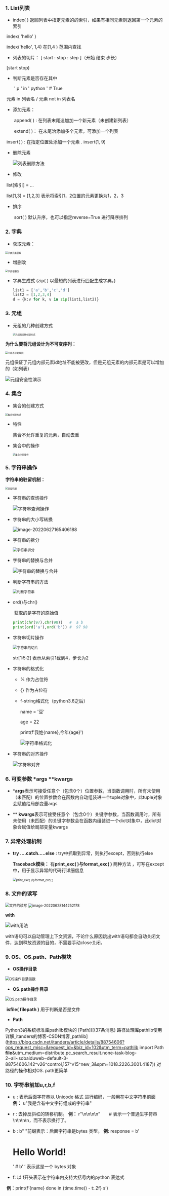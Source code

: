 ### 1.  List列表

- index( )  返回列表中指定元素的的索引，如果有相同元素则返回第一个元素的索引

​              index( 'hello' )

​              index('hello', 1,4)  在[1,4 ) 范围内查找

- 列表的切片：  [ start : stop : step ]（开始   结束  步长）

​								 [start   stop)

- 判断元素是否存在其中 

  ​     ' p ' in ' python ' #  True

​              元素  in  列表名   /   元素  not  in  列表名

- 添加元素： 

  ​         append( )  : 在列表末尾追加加一个新元素（未创建新列表）

  ​         extend( )： 在末尾治添加多个元素，可添加一个列表

​				insert( ) : 在指定位置处添加一个元素 .   insert(1, 9)

- 删除元素

  ![列表删除方法](../pic/image-20220624165310605.png)

-  修改

  ​       list[索引] = ...

  ​       list[1,3] = [1,2,3]  表示将索引1，2位置的元素更换为1，2，3

- 排序 

  ​        sort(  ) 默认升序，也可以指定reverse=True 进行降序排列



### 2. 字典

- 获取元素：

<img src="../pic/image-20220627091734914.png" alt="字典元素获取" style="zoom:50%;" />

-    增删改

  <img src="../pic/image-20220627144049888.png" alt="字典增删改" style="zoom: 50%;" />

- 字典生成式  (zip( ) 以最短的列表进行匹配生成字典，)

  ```python
  list1 = ['a','b','c','d']
  list2 = [1,2,3,4]
  d = {k:v for k, v in zip(list1,list2)}
  ```

### 3. 元组

- 元组的几种创建方式

  <img src="../pic/image-20220627151227746.png" alt="元组的几种创建方式" style="zoom:50%;" />

**为什么要将元组设计为不可变序列：**

<img src="../pic/image-20220627152943630.png" alt="元组不可变原因" style="zoom: 50%;" />

元组保证了元组内部元素id地址不能被更改，但是元组元素的内部元素是可以增加的（如列表）

![元组安全性演示](../pic/image-20220627153337742.png)

### 4. 集合

- 集合的创建方式

<img src="../pic/image-20220627155842845.png" alt="集合创建方式" style="zoom:50%;" />

- 特性

   集合不允许重复的元素，自动去重  

- 集合中的操作

  <img src="../pic/image-20220627161058830.png" alt="集合中的操作" style="zoom:50%;" />

### 5. 字符串操作

**字符串的驻留机制：**

<img src="../pic/image-20220627163937261.png" alt="驻留机制" style="zoom:50%;" />

- 字符串的查询操作

  ![字符串查询操作](../pic/image-20220627164215883.png)

- 字符串的大小写转换

  ![image-20220627165406188](../pic/image-20220627165406188.png)

- 字符串的拆分

  <img src="../pic/image-20220627165912490.png" alt="字符串拆分" style="zoom:80%;" />

- 字符串的替换与合并

  ![字符串的替换与合并](../pic/image-20220627170932300.png)

- 判断字符串的方法

  <img src="../pic/image-20220627170516348.png" alt="判断字符串" style="zoom:80%;" />

- ord()与chr()

  ​        获取的是字符的原始值

  ```python
  print(chr(97),chr(98))   #  a b
  print(ord('a'),ord('b')) #  97 98
  ```

- 字符串切片操作

  <img src="../pic/image-20220627173138730.png" alt="字符串的切片" style="zoom: 80%;" />

  str[1:5:2]  表示从索引1截到4，步长为2

- 字符串的格式化

  - %  作为占位符   

  - {} 作为占位符

  - f-string格式化（python3.6之后）

       name = '豆'

       age = 22

       print(f'我姓{name},今年{age}')

    

    ![字符串格式化](../pic/image-20220627174731743.png)

- 字符串的对齐操作

  ![字符串对齐](../pic/image-20220627165749578.png)





### 6. 可变参数 *args   **kwargs

-  ***args**表示可接受任意个（包含0个）位置参数，当函数调用时，所有未使用（未匹配）的位置参数会在函数内自动组装进一个tuple对象中，此tuple对象会赋值给局部变量args


- ** **kwargs**表示可接受任意个（包含0个）关键字参数，当函数调用时，所有未使用（未匹配）的关键字参数会在函数内组装进一个dict对象中，此dict对象会赋值给局部变量kwargs

  

### 7. 异常处理机制

- **try ....catch.....else**   :  try中抓取到异常，则执行except，否则执行else

  **Traceback模块：** 有**print_exc( )与format_exc( )** 两种方法 ，可写在except中，用于显示异常的代码行详细信息

  <img src="../pic/image-20220628095858252.png" alt="print_exc( )与format_exc( ) " style="zoom: 67%;" />

### 8. 文件的读写

<img src="../pic/image-20220628143646004.png" alt="文件的读写" style="zoom:80%;" />

<img src="../pic/image-20220628144252178.png" alt="image-20220628144252178" style="zoom:80%;" />

**with**

  <img src="../pic/image-20220628144750208.png" alt="with用法"  />

with语句可以自动管理上下文资源，不论什么原因跳出with语句都会自动关闭文件，达到释放资源的目的，不需要手动close关闭。



### 9. OS、OS.path、Path模块

- **OS操作目录**

<img src="../pic/image-20220628145949048.png" alt="OS操作目录函数" style="zoom:80%;" />

- **OS.path操作目录**

<img src="../pic/image-20220628150254339.png" alt="OS.path操作目录" style="zoom:80%;" />

​                                 **isfile( filepath )**                                                                   用于判断是否是文件

- **Path** 

Python3的系统标准库pathlib模块的 [Path]([(37条消息) 路径处理库pathlib使用详解_itanders的博客-CSDN博客_pathlib](https://blog.csdn.net/itanders/article/details/88754606?ops_request_misc=&request_id=&biz_id=102&utm_term=pathlib import Path   __file__&utm_medium=distribute.pc_search_result.none-task-blog-2~all~sobaiduweb~default-3-88754606.142^v26^control,157^v15^new_3&spm=1018.2226.3001.4187)) 对路径的操作相对OS. path更简单

### 10. 字符串前加u,r,b,f

- u :  表示后面字符串以 Unicode 格式 进行编码，一般用在中文字符串前面
  **例：** u"我是含有中文字符组成的字符串"

- r : 去掉反斜杠的转移机制。
  **例：** r"\n\n\n\n”　　# 表示一个普通生字符串 \n\n\n\n，而不表示换行了。

- b :   b" "前缀表示：后面字符串是bytes 类型。
  **例:** response = b’<h1>Hello World!</h1>’ # b’ ’ 表示这是一个 bytes 对象

- f:  以 f开头表示在字符串内支持大括号内的python 表达式

​		**例**：print(f’{name} done in {time.time() - t:.2f} s’)